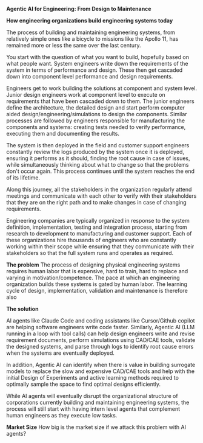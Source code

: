 **Agentic AI for Engineering: From Design to Maintenance**

**How engineering organizations build engineering systems today**

The process of building and maintaining engineering systems, from relatively simple ones like a bicycle to missions like the Apollo 11, has remained more or less the same over the last century. 

You start with the question of what you want to build, hopefully based on what people want. System engineers write down the requirements of the system in terms of performance and design. These then get cascaded down into component level performance and design requirements. 

Engineers get to work building the solutions at component and system level. Junior design engineers work at component level to execute on requirements that have been cascaded down to them. The junior engineers define the architecture, the detailed design and start perform computer aided design/engineering/simulations to design the components. Similar processes are followed by engineers responsible for manufacturing the components and systems: creating tests needed to verify performance, executing them and documenting the results. 

The system is then deployed in the field and customer support engineers constantly review the logs produced by the system once it is deployed, ensuring it performs as it should, finding the root cause in case of issues, while simultaneously thinking about what to change so that the problems don't occur again. This process continues until the system reaches the end of its lifetime. 

Along this journey, all the stakeholders in the organization regularly attend meetings and communicate with each other to verify with their stakeholders that they are on the right path and to make changes in case of changing requirements. 

Engineering companies are typically organized in response to the system definition, implementation, testing and integration process, starting from research to development to manufacturing and customer support. Each of these organizations hire thousands of engineers who are constantly working within their scope while ensuring that they communicate with their stakeholders so that the full system runs and operates as required.

**The problem**
The process of designing physical engineering systems requires human labor that is expensive, hard to train, hard to replace and varying in motivation/competence. The pace at which an engineering organization builds these systems is gated by human labor. The learning cycle of design, implementation, validation and maintenance is therefore also 

**The solution**

AI agents like Claude Code and coding assistants like Cursor/Github copilot are helping software engineers write code faster. Similarly, Agentic AI (LLM running in a loop with tool calls) can help design engineers write and revise requirement documents, perform simulations using CAD/CAE tools, validate the designed systems, and parse through logs to identify root cause errors when the systems are eventually deployed. 

In addition, Agentic AI can identify when there is value in building surrogate models to replace the slow and expensive CAD/CAE tools and help with the initial Design of Experiments and active learning methods required to optimally sample the space to find optimal designs efficiently. 

While AI agents will eventually disrupt the organizational structure of corporations currently building and maintaining engineering systems, the process will still start with having intern level agents that complement human engineers as they execute low tasks. 

**Market Size**
How big is the market size if we attack this problem with AI agents? 